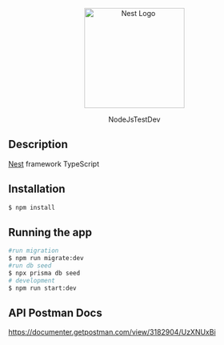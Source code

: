 <p align="center">
  <a href="http://nestjs.com/" target="blank"><img src="https://nestjs.com/img/logo-small.svg" width="200" alt="Nest Logo" /></a>
</p>

  <p align="center">NodeJsTestDev</p>
    
## Description

[Nest](https://github.com/nestjs/nest) framework TypeScript

## Installation

```bash
$ npm install
```

## Running the app

```bash
#run migration
$ npm run migrate:dev
#run db seed
$ npx prisma db seed
# development
$ npm run start:dev
```

## API Postman Docs
https://documenter.getpostman.com/view/3182904/UzXNUxBi
